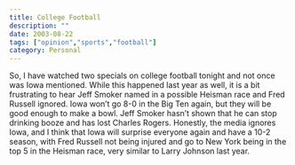 ```yaml
---
title: College Football
description: ""
date: 2003-08-22
tags: ["opinion","sports","football"]
category: Personal
---
```


So, I have watched two specials on college football tonight and not once was Iowa mentioned. While this happened last year as well, it is a bit frustrating to hear Jeff Smoker named in a possible Heisman race and Fred Russell ignored. Iowa won’t go 8-0 in the Big Ten again, but they will be good enough to make a bowl. Jeff Smoker hasn’t shown that he can stop drinking booze and has lost Charles Rogers. Honestly, the media ignores Iowa, and I think that Iowa will surprise everyone again and have a 10-2 season, with Fred Russell not being injured and go to New York being in the top 5 in the Heisman race, very similar to Larry Johnson last year.